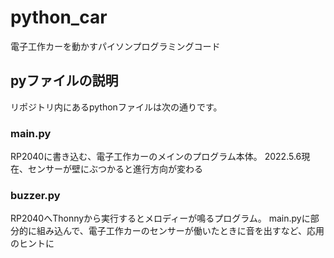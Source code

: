 # python_car
電子工作カーを動かすパイソンプログラミングコード

## pyファイルの説明
リポジトリ内にあるpythonファイルは次の通りです。

### main.py
RP2040に書き込む、電子工作カーのメインのプログラム本体。
2022.5.6現在、センサーが壁にぶつかると進行方向が変わる

### buzzer.py
RP2040へThonnyから実行するとメロディーが鳴るプログラム。
main.pyに部分的に組み込んで、電子工作カーのセンサーが働いたときに音を出すなど、応用のヒントに
